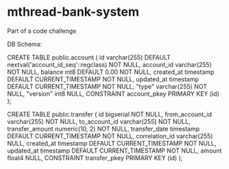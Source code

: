 # mthread-bank-system
Part of a code challenge

DB Schema: 

CREATE TABLE public.account (
id varchar(255) DEFAULT nextval('account_id_seq'::regclass) NOT NULL,
account_id varchar(255) NOT NULL,
balance int8 DEFAULT 0.00 NOT NULL,
created_at timestamp DEFAULT CURRENT_TIMESTAMP NOT NULL,
updated_at timestamp DEFAULT CURRENT_TIMESTAMP NOT NULL,
"type" varchar(255) NOT NULL,
"version" int8 NULL,
CONSTRAINT account_pkey PRIMARY KEY (id)
);

CREATE TABLE public.transfer (
id bigserial NOT NULL,
from_account_id varchar(255) NOT NULL,
to_account_id varchar(255) NOT NULL,
transfer_amount numeric(10, 2) NOT NULL,
transfer_date timestamp DEFAULT CURRENT_TIMESTAMP NOT NULL,
correlation_id varchar(255) NULL,
created_at timestamp DEFAULT CURRENT_TIMESTAMP NOT NULL,
updated_at timestamp DEFAULT CURRENT_TIMESTAMP NOT NULL,
amount float4 NULL,
CONSTRAINT transfer_pkey PRIMARY KEY (id)
);